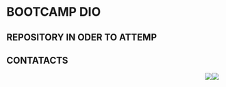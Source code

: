 # BOOTCAMP DIO

## REPOSITORY IN ODER TO ATTEMP

## CONTATACTS

<div style='display: flex; justify-content: center; align-items: center; width: 100vw'>
<a href="https://www.linkedin.com/in/ailton-rafael-9aa802186/"> <img src="https://img.icons8.com/color/48/000000/linkedin-circled--v1.png"/> </a>
<a href="mailto:ailtonrafaeldiasjr@gmail.com"> <img src="https://img.icons8.com/color/48/000000/gmail-new.png"/>
 </a>
 </div>
